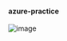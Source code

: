 #### azure-practice

![image](https://user-images.githubusercontent.com/61459314/144098721-292b57ae-91e8-46d0-ba00-8eab9200818f.png)
